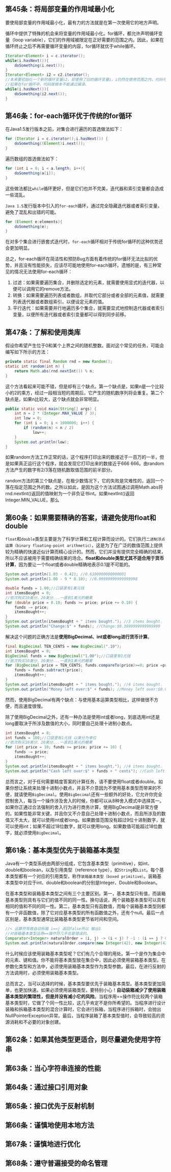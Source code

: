 
## 第45条：将局部变量的作用域最小化

要使局部变量的作用域最小化，最有力的方法就是在第一次使用它的地方声明。

循环中提供了特殊的机会来将变量的作用域最小化。for循环，都允许声明循环变量（loop variable），它们的作用域被限定在正好需要的范围之内。因此，如果在循环终止之后不再需要循环变量的内容，for循环就优于while循环。

```java
Iterator<Element> i = c.iterator();
while(i.hasNext()){
    doSomething(i.next());
}
Iterator<Element> i2 = c2.iterator();
//本来要初始化一个新的循环变量i2，却使用了旧的循环变量i，i仍然在使用范围之内，代码可以通过编译
//如果在for循环中，代码就根本不能通过编译。
while(i.hasNext()){ 
    doSomething(i2.next());
}
```

## 第46条：for-each循环优于传统的for循环

在Java1.5发行版本之前，对集合进行遍历的首选做法如下：

```java
for (Iterator i = c.iterator();i.hasNext()) {
    doSomething((Element)i.next());
}
```

遍历数组的首选做法如下：

```java
for (int i = 0; i < a.length; i++){
    doSomething(a[i]);
}
```

这些做法都比`while`循环更好，但是它们也并不完美，迭代器和索引变量都会造成一些混乱。

`Java 1.5`发行版本中引入的`for-each`循环，通过完全隐藏迭代器或者索引变量，避免了混乱和出错的可能。

```java
for (Element e:elements){
    doSomething(e);
}
```

在对多个集合进行嵌套式迭代时，`for-each`循环相对于传统for循环的这种优势还会更加明显。

总之，for-each循环在简洁性和预防Bug方面有着传统的for循环无法比拟的优势，并且没有性能损失，应该尽可能地使用for-each循环。遗憾的是，有三种常见的情况无法使用for-each循环：

1. 过滤：如果需要遍历集合，并删除选定的元素，就需要使用显式的迭代器，以便可以调用它的remove方法。
2. 转换：如果需要遍历列表或者数组，并取代它部分或者全部的元素值，就需要列表迭代器或者数组索引，以便设定元素的值。
3. 平行迭代：如果需要并行地遍历多个集合，就需要显式地控制迭代器或者索引变量，以便所有迭代器或者索引变量都可以得到同步前移。

## 第47条：了解和使用类库

假设你希望产生位于0和某个上界之间的随机整数。面对这个常见的任务，可能会编写如下所示的方法：

```java
private static final Random rnd = new Random();
static int random(int n) {
    return Math.abs(rnd.nextInt()) % n;
}
```

这个方法看起来可能不错，但是却有三个缺点。第一个缺点是，如果n是一个比较小的2的乘方，经过一段相当短的周期后，它产生的随机数序列将会重复。第二个缺点是，如果n比较大，这个缺点就会非常明显。

```java
public static void main(String[] args) {
    int n = 2 * (Integer.MAX_VALUE / 3);
    int low = 0;
    for (int i = 0; i < 1000000; i++) {
        if (random(n) < n / 2)
            low++;
    }
    System.out.println(low);
}
```

如果random方法工作正常的话，这个程序打印出来的数接近于一百万的一半，但是如果真正运行这个程序，就会发现它打印出来的数接近于666 666。由random方法产生的数字有2/3落在随机数取值范围的前半部分。

random方法的第三个缺点是，在极少数情况下，它的失败是灾难性的，返回一个落在指定范围之外的数。之所以如此，是因为这个方法试图通过调用Math.abs将rnd.nextInt()返回的值映射为一个非负证书int。如果nextInt()返回Integer.MIN_VALUE，那么

## 第60条：如果需要精确的答案，请避免使用float和double

`float`和`double`类型主要是为了科学计算和工程计算而设计的。它们执行`二进制浮点运算（binary floating-point arithmetic）`，这是为了在广泛的数值范围上提供较为精确的快速近似计算而精心设计的。然而，它们并没有提供完全精确的结果，所以不应该被用于需要精确结果的场合。**float和double类型尤其不适合用于货币计算**，因为要让一个float或者double精确地表示0.1是不可能的。

```java
System.out.println(1.03 - 0.42); //0.6100000000000001
System.out.println(1.00 - 9 * 0.10); //0.09999999999999998
```

```java
double funds = 1.00;//口袋里有1美元钱
int itemsBought = 0;
//依次购买10美分、20美分...一直到1美元的糖果
for (double price = 0.10; funds >= price; price += 0.10) {
    funds -= price;
    itemsBought++;
}
System.out.println(itemsBought + " items bought."); //3 items bought.
System.out.println("Change:$" + funds); //Change:$0.3999999999999999
```



解决这个问题的正确方法是**使用BigDecimal、int或者long进行货币计算**。

```java
final BigDecimal TEN_CENTS = new BigDecimal(".10");
int itemsBought = 0;
BigDecimal funds = new BigDecimal("1.00");//口袋里有1元钱
//依次购买10美分、20美分...一直到1美元的糖果
for (BigDecimal price = TEN_CENTS; funds.compareTo(price)>=0; price =price.add(TEN_CENTS)) {
    funds = funds.subtract(price);
    itemsBought++;
}
System.out.println(itemsBought + " items bought."); //4 items bought.
System.out.println("Money left over:$" + funds); //Money left over:$0.00
```

然而，使用BIgDecimal有两个缺点：与使用基本运算类型相比，这样做很不方便，而且速度很慢。

除了使用BigDecimal之外，还有一种办法是使用int或者long，到底选用int还是long要取决于所涉及数值的大小，同时要自己处理十进制小数点。

```java
int itemsBought = 0;
int funds = 100;//口袋里有1元钱 以美分为单位
//依次购买10美分、20美分...一直到1美元的糖果
for (int price = 10; funds >= price; price += 10) {
    funds -= price;
    itemsBought++;
}
System.out.println(itemsBought + " items bought."); //4 items bought.
System.out.println("Cash left over:$" + funds + " cents"); //Cash left over:$0 cents
```

总而言之，对于任何需要精度答案的计算任务，请不要使用float或者double。如果你想让系统来处理十进制小数点，并且不介意因为不使用基本类型而带来的不便，就请使用`BigDecimal`。使用`BigDecimal`还有一些额外的好处，它允许你完全控制舍入，每当一个操作涉及舍入的时候，你都可以从8种舍入模式中选择其一。如果你正通过合法强制的舍入行为进行商务计算，使用BigDecimal是非常方便的。如果性能非常关键，并且你又不介意自己处理十进制小数点，而且所涉及的数值又不太大，就可以使用int或者long。如果数值范围没有超过9位十进制数字，就可以使用int；如果不超过18位数字，就可以使用long。如果数值可能超过18位数字，就必须使用`BigDecimal`。



## 第61条：基本类型优先于装箱基本类型

Java有一个类型系统由两部分组成，它包含基本类型（primitive），如int、double和boolean，以及引用类型（reference type），如`String`和`List`。每个基本类型都有一个对应的引用类型，称作`装箱基本类型（boxed primitive）`。装箱基本类型中对应于int、double和boolean的分别是Integer、Double和Boolean。

在基本类型和装箱基本类型之间有三个主要区别。第一，基本类型只有值，而装箱基本类型则具有与它们的值不同的同一性。换句话说，两个装箱基本类型可以具有相同的值和不同的同一性。第二，基本类型只有函数值，而每个装箱基本类型则都有一个非函数值，除了它对应基本类型的所有函数值之外，还有个null。最后一点区别是，基本类型通常比装箱基本类型更节省时间和空间。

```java
//< 运算符导致自动拆箱 i==j 返回false所以 输出1
//对装箱基本类型运用==操作符几乎总是错误的。
Comparator<Integer> naturalOrder = (i, j) -> (i < j) ? -1 : (i == j ? 0 : 1);
System.out.println(naturalOrder.compare(new Integer(42), new Integer(42))); //1
```

什么时候应该使用装箱基本类型呢？它们有几个合理的用处。第一个是作为集合中的元素、键和值。你不能将基本类型放在集合中，因此必须使用装箱基本类型。在参数化类型和方法中，必须使用装箱基本类型作为类型参数。最后，在进行反射的方法调用时，必须使用装箱基本类型。

总而言之，当可以选择的时候，基本类型要优先于装箱基本类型。基本类型更加简单，也更加快速。如果必须使用装箱类型，要特别小心！**自动装箱减少了使用装箱基本类型的繁琐性，但是并没有减小它的风险**。当程序用==操作符比较两个装箱基本类型时，它做了个同一性比较，这几乎肯定不是你所希望的。当程序进行设计装箱和拆箱基本类型的混合计算时，它会进行拆箱，当程序进行拆箱时，会抛出NullPointerException异常。最后，当程序装箱了基本类型值时，会导致较高的资源消耗和不必要的对象创建。

## 第62条：如果其他类型更适合，则尽量避免使用字符串

## 第63条：当心字符串连接的性能

## 第64条：通过接口引用对象

## 第65条：接口优先于反射机制

## 第66条：谨慎地使用本地方法

## 第67条：谨慎地进行优化

## 第68条：遵守普遍接受的命名管理


